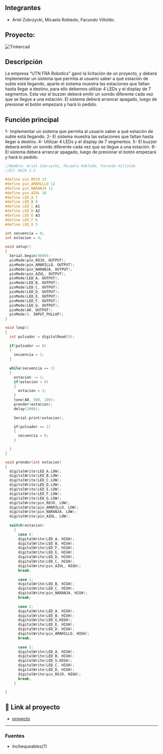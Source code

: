 ## Integrantes 
- Ariel Zubrzycki, Micaela Robledo, Facundo Villoldo.


## Proyecto: 
![Tinkercad](https://cdn.discordapp.com/attachments/1100044928576397382/1105170862551867402/image.png)



## Descripción
La empresa “UTN FRA Robotics” ganó la licitación de un proyecto, y deberá
Implementar un sistema que permita al usuario saber a qué estación de subte está
llegando, aparte el sistema muestra las estaciones que faltan hasta llegar a destino,
para ello debemos utilizar 4 LEDs y el display de 7 segmentos. Esta vez el buzzer
deberá emitir un sonido diferente cada vez que se llegue a una estación.
El sistema deberá arrancar apagado, luego de presionar el botón empezará y hará lo
pedido.

## Función principal
1- Implementar un sistema que permita al usuario saber a qué estación de subte está llegando.
2- El sistema muestra las estaciones que faltan hasta llegar a destino.
4- Utilizar 4 LEDs y el display de 7 segmentos.
5- El buzzer deberá emitir un sonido diferente cada vez que se llegue a una estación. 
6- El sistema deberá arrancar apagado, luego de presionar el botón empezará y hará lo pedido.


~~~ C++ (lenguaje en el que esta escrito)
//Nombre: Ariel Zubrzycki, Micaela Robledo, Facundo Villoldo
//EJ: DOJO 2-2

#define pin_ROJO 13
#define pin_AMARILLO 12
#define pin_NARANJA 11
#define pin_AZUL 10
#define LED_A 7
#define LED_B 8
#define LED_C A1
#define LED_D A2
#define LED_E A3
#define LED_F 6
#define LED_G 5

int secuencia = 0;
int estacion = 4;
  
void setup()
{
  Serial.begin(9600);
  pinMode(pin_ROJO, OUTPUT);
  pinMode(pin_AMARILLO, OUTPUT);
  pinMode(pin_NARANJA, OUTPUT);
  pinMode(pin_AZUL, OUTPUT);
  pinMode(LED_A, OUTPUT);
  pinMode(LED_B, OUTPUT);
  pinMode(LED_C, OUTPUT);
  pinMode(LED_D, OUTPUT);
  pinMode(LED_E, OUTPUT);
  pinMode(LED_F, OUTPUT);
  pinMode(LED_G, OUTPUT);
  pinMode(A0, OUTPUT);
  pinMode(9, INPUT_PULLUP);
}

void loop()
{
  int pulsador = digitalRead(9);
  
  if(pulsador == 0)
  {
    secuencia = 1;
  }
  
  while(secuencia == 1)
  {
    estacion -= 1;
    if(estacion < 0)
    {
      estacion = 3;
    }
    tone(A0, 500, 100);
    prender(estacion);
    delay(2000);
    
    Serial.print(estacion);

    if(pulsador == 1)
    {
      secuencia = 0;
    }

  }
}

void prender(int estacion)
{
  digitalWrite(LED_A,LOW);
  digitalWrite(LED_B,LOW);
  digitalWrite(LED_C,LOW);
  digitalWrite(LED_D,LOW);
  digitalWrite(LED_E,LOW);
  digitalWrite(LED_F,LOW);
  digitalWrite(LED_G,LOW);
  digitalWrite(pin_ROJO, LOW);
  digitalWrite(pin_AMARILLO, LOW);
  digitalWrite(pin_NARANJA, LOW);
  digitalWrite(pin_AZUL, LOW);
  
  switch(estacion)
    {
      case 0:
      digitalWrite(LED_A, HIGH);
      digitalWrite(LED_B, HIGH);
      digitalWrite(LED_F, HIGH);
      digitalWrite(LED_E, HIGH);
      digitalWrite(LED_D, HIGH);
      digitalWrite(LED_C, HIGH);
      digitalWrite(pin_AZUL, HIGH);
      break;
    
      case 1:
      digitalWrite(LED_B, HIGH);
      digitalWrite(LED_C, HIGH);
      digitalWrite(pin_NARANJA, HIGH);
      break;
    
      case 2:
      digitalWrite(LED_A, HIGH);
      digitalWrite(LED_B, HIGH);
      digitalWrite(LED_G,HIGH);
      digitalWrite(LED_E, HIGH);
      digitalWrite(LED_D, HIGH);
      digitalWrite(pin_AMARILLO, HIGH);
      break;
    
      case 3:
      digitalWrite(LED_A, HIGH);
      digitalWrite(LED_B, HIGH);
      digitalWrite(LED_G,HIGH);
      digitalWrite(LED_C, HIGH);
      digitalWrite(LED_D, HIGH);
      digitalWrite(pin_ROJO, HIGH);
      break;
  	}

}
~~~

## :robot: Link al proyecto
- [proyecto](https://www.tinkercad.com/things/kLSWQ8xen0J-epic-amur-rottis/editel?sharecode=yGe7JoNhzFZZntWk1Nmw2bO2M5H7eaMdJYq9L61Stuc)

---
### Fuentes
- Inchequeables(?)